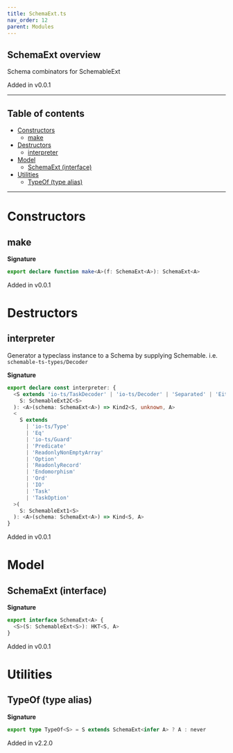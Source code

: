 ```yaml
---
title: SchemaExt.ts
nav_order: 12
parent: Modules
---
```


## SchemaExt overview

Schema combinators for SchemableExt

Added in v0.0.1

---

<h2 class="text-delta">Table of contents</h2>

- [Constructors](#constructors)
  - [make](#make)
- [Destructors](#destructors)
  - [interpreter](#interpreter)
- [Model](#model)
  - [SchemaExt (interface)](#schemaext-interface)
- [Utilities](#utilities)
  - [TypeOf (type alias)](#typeof-type-alias)

---

# Constructors

## make

**Signature**

```ts
export declare function make<A>(f: SchemaExt<A>): SchemaExt<A>
```

Added in v0.0.1

# Destructors

## interpreter

Generator a typeclass instance to a Schema by supplying Schemable. i.e.
`schemable-ts-types/Decoder`

**Signature**

```ts
export declare const interpreter: {
  <S extends 'io-ts/TaskDecoder' | 'io-ts/Decoder' | 'Separated' | 'Either' | 'IOEither' | 'TaskEither'>(
    S: SchemableExt2C<S>
  ): <A>(schema: SchemaExt<A>) => Kind2<S, unknown, A>
  <
    S extends
      | 'io-ts/Type'
      | 'Eq'
      | 'io-ts/Guard'
      | 'Predicate'
      | 'ReadonlyNonEmptyArray'
      | 'Option'
      | 'ReadonlyRecord'
      | 'Endomorphism'
      | 'Ord'
      | 'IO'
      | 'Task'
      | 'TaskOption'
  >(
    S: SchemableExt1<S>
  ): <A>(schema: SchemaExt<A>) => Kind<S, A>
}
```

Added in v0.0.1

# Model

## SchemaExt (interface)

**Signature**

```ts
export interface SchemaExt<A> {
  <S>(S: SchemableExt<S>): HKT<S, A>
}
```

Added in v0.0.1

# Utilities

## TypeOf (type alias)

**Signature**

```ts
export type TypeOf<S> = S extends SchemaExt<infer A> ? A : never
```

Added in v2.2.0
